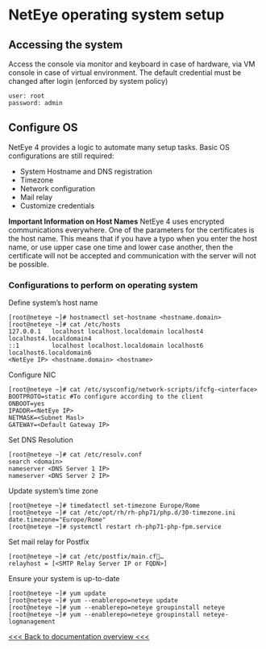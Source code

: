 # NetEye operating system setup

## Accessing the system
Access the console via monitor and keyboard in case of hardware, via VM console in case of virtual environment.
The default credential must be changed after login (enforced by system policy)
```
user: root
password: admin
```

## Configure OS

NetEye 4 provides a logic to automate many setup tasks. Basic OS configurations are still required:
- System Hostname and DNS registration
- Timezone
- Network configuration
- Mail relay
- Customize credentials

__Important Information on Host Names__
NetEye 4 uses encrypted communications everywhere. One of the parameters for the certificates is the host name. This means that if you have a typo when you enter the host name, or use upper case one time and lower case another, then the certificate will not be accepted and communication with the server will not be possible.

### Configurations to perform on operating system

Define system’s host name
```
[root@neteye ~]# hostnamectl set-hostname <hostname.domain>
[root@neteye ~]# cat /etc/hosts
127.0.0.1   localhost localhost.localdomain localhost4 localhost4.localdomain4
::1         localhost localhost.localdomain localhost6 localhost6.localdomain6
<NetEye IP> <hostname.domain> <hostname>
```

Configure NIC
```
[root@neteye ~]# cat /etc/sysconfig/network-scripts/ifcfg-<interface>
BOOTPROTO=static #To configure according to the client
ONBOOT=yes
IPADDR=<NetEye IP>
NETMASK=<Subnet Masl>
GATEWAY=<Default Gateway IP>
```
Set DNS Resolution
```
[root@neteye ~]# cat /etc/resolv.conf
search <domain>
nameserver <DNS Server 1 IP>
nameserver <DNS Server 2 IP>
```
Update system’s time zone
```
[root@neteye ~]# timedatectl set-timezone Europe/Rome
[root@neteye ~]# cat /etc/opt/rh/rh-php71/php.d/30-timezone.ini
date.timezone="Europe/Rome"
[root@neteye ~]# systemctl restart rh-php71-php-fpm.service
```
Set mail relay for Postfix
```
[root@neteye ~]# cat /etc/postfix/main.cf…
relayhost = [<SMTP Relay Server IP or FQDN>]
```
Ensure your system is up-to-date
```
[root@neteye ~]# yum update
[root@neteye ~]# yum --enablerepo=neteye update
[root@neteye ~]# yum --enablerepo=neteye groupinstall neteye
[root@neteye ~]# yum --enablerepo=neteye groupinstall neteye-logmanagement
```

[<<< Back to documentation overview <<<](./README.md)
